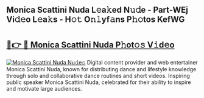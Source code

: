 ## Monica Scattini Nuda L𝚎a𝚔ed N𝚞𝚍e - Part-WEj Vi𝚍𝚎o L𝚎a𝚔s - H𝚘𝚝 O𝚗𝚕yf𝚊ns P𝚑𝚘tos KefWG

# <h2><a href="http://kfe45v.oniu.top/?m=Monica+Scattini+Nuda">🔗👉 🔴 Monica Scattini Nuda P𝚑ot𝚘𝚜 V𝚒d𝚎o</a></h2>

[![Monica Scattini Nuda Nu𝚍e𝚜](https://i.imgur.com/0qMVB7G.gif)](http://kfe45v.oniu.top/?m=Monica+Scattini+Nuda)
Digital content provider and web entertainer Monica Scattini Nuda, known for distributing dance and lifestyle knowledge through solo and collaborative dance routines and short videos. Inspiring public speaker Monica Scattini Nuda, celebrated for their ability to inspire and motivate large audiences.  
